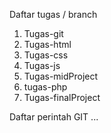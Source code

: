 Daftar tugas / branch
   1. Tugas-git
   2. Tugas-html
   3. Tugas-css
   4. Tugas-js
   5. Tugas-midProject
   6. tugas-php
   7. Tugas-finalProject

Daftar perintah GIT
...
